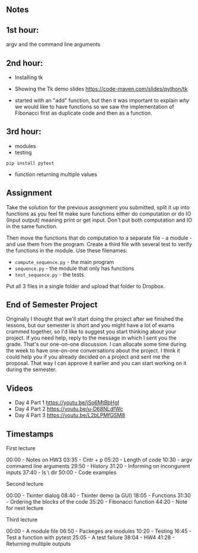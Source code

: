 
## Notes

## 1st hour:
argv and the command line arguments


## 2nd hour:
* Installing tk
* Showing the Tk demo slides https://code-maven.com/slides/python/tk

* started with an "add" function, but then it was important to explain *why* we would like to have functions so we saw the implementation of Fibonacci
first as duplicate code and then as a function.

## 3rd hour:
* modules
* testing

`pip install pytest`

* function returning multiple values

## Assignment

Take the solution for the previous assignment you submitted, split it up into functions as you feel fit
make sure functions either do computation or do IO (Input output) meaning print or get input.
Don't put both computation and IO in the same function.

Then move the functions that do computation to a separate file - a module - and use them from the program.
Create a third file with several test to verify the functions in the module. Use these filenames:

* `compute_sequence.py`   - the main program
* `sequence.py`           - the module that only has functions
* `test_sequence.py`      - the tests.

Put all 3 files in a single folder and upload that folder to Dropbox.


## End of Semester Project

Originally I thought that we'll start doing the project after we finished the lessons, but our semester is short and you might have a lot of exams crammed together, so I'd like to suggest you start thinking
about your project. If you need help, reply to the message in which I sent you the grade. That's our one-on-one discussion. I can allocate some time during the week to have one-on-one conversations
about the project. I think it could help you if you already decided on a project and sent me the proposal. That way I can approve it earlier and you can start working on it during the semester.


## Videos

* Day 4 Part 1 https://youtu.be/jSo6MtBbHgI
* Day 4 Part 2 https://youtu.be/u-D68NLdfWc
* Day 4 Part 3 https://youtu.be/L2bLPMfGSM8


## Timestamps

First lecture

00:00 - Notes on HW3
03:35 - Cntr + p
05:20 - Length of code
10:30 - argv commamd line arguments
29:50 - History
31:20 - Informing on incongurent inputs
37:40 - ls \ dir
50:00 - Code examples

Second lecture

00:00 - Tkinter dialog
08:40 - Tkinter demo (a GUI)
18:05 - Functions
31:30 - Ordering the blocks of the code
35:20 - Fibonacci function
44:20 - Note for next lecture

Third lecture

00:00 - A module file
06:50 - Packeges are modules
10:20 - Testing
16:45 - Test a function with pytest
25:05 - A test failure
38:04 - HW4
41:28 - Returning multiple outputs



